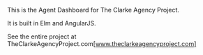 This is the Agent Dashboard for The Clarke Agency Project.

It is built in Elm and AngularJS.

See the entire project at TheClarkeAgencyProject.com[www.theclarkeagencyproject.com]
